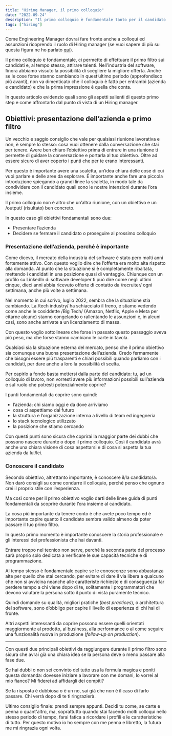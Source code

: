```yaml
---
title: "Hiring Manager, il primo colloquio"
date: "2022-09-24"
description: "Il primo colloquio è fondamentale tanto per il candidato quanto per te. In questo articolo evidenzio obiettivi e consigli di questa prima fase."
tags: ["hiring"]
---
```


Come Engineering Manager dovrai fare fronte anche a colloqui ed assunzioni ricoprendo il ruolo di Hiring manager (se vuoi sapere di più su questa figura ne ho parlato [qui](../hiring-manager)).

Il primo colloquio è fondamentale, ci permette di effettuare il primo filtro sui candidati e, al tempo stesso, attirare talenti. 
Nell’industria del software, finora abbiamo vissuto la possibilità di scegliere la migliore offerta. 
Anche se le cose forse stanno cambiando in quest’ultimo periodo (approfondisco più avanti), non va dimenticato che il colloquio è fatto per entrambi (azienda e candidato) e che la prima impressione è quella che conta.

In questo articolo evidenzio quali sono gli aspetti salienti di questo primo step e come affrontarlo dal punto di vista di un Hiring manager.


## Obiettivi: presentazione dell’azienda e primo filtro
Un vecchio e saggio consiglio che vale per qualsiasi riunione lavorativa e non, è sempre lo stesso: cosa vuoi ottenere dalla conversazione che stai per tenere.
Avere ben chiaro l’obiettivo prima di entrare in una riunione ti permette di guidare la conversazione e portarla al tuo obiettivo. Oltre ad essere sicuro di aver coperto i punti che per te erano interessanti.

Per questo è importante avere una scaletta, un’idea chiara delle cose di cui vuoi parlare e delle aree da esplorare.
É importante anche fare una piccola introduzione spiegando a grandi linee la scaletta, in modo tale da condividere con il candidato quali sono le nostre intenzioni durante l’ora insieme.

Il primo colloquio non è altro che un’altra riunione, con un obiettivo e un /output/ (risultato) ben concreto.

In questo caso gli obiettivi fondamentali sono due: 
* Presentare l’azienda
* Decidere se fermare il candidato o proseguire al prossimo colloquio

### Presentazione dell’azienda, perché è importante
Come dicevo, il mercato della industria del software è stato pero molti anni fortemente attivo. 
Con questo voglio dire che l’offerta era molto alta rispetto alla domanda. 
Al punto che la situazione si è completamente ribaltata, mettendo i candidati in una posizione quasi di vantaggio. Chiunque con un profilo su LinkedIn di software developer ti può dire come negli ultimi cinque, dieci anni abbia ricevuto offerte di contatto da /recruiter/ ogni settimana, anche più volte a settimana.

Nel momento in cui scrivo, luglio 2022, sembra che la situazione stia cambiando. La /tech industry/ ha schiacciato il freno, e stiamo vedendo come anche le cosiddette /Big Tech/ (Amazon, Netflix, Apple e Meta per citarne alcune) stanno congelando o rallentando le assunzioni e, in alcuni casi, sono anche arrivate a un licenziamento di massa.

Con questo voglio sottolineare che forse in passato questo passaggio aveva più peso, ma che forse stanno cambiano le carte in tavola.

Qualsiasi sia la situazione esterna del mercato, penso che il primo obiettivo sia comunque una buona presentazione dell’azienda.
Credo fermamente che bisogni essere più trasparenti e chiari possibili quando parliamo con i candidati, per dare anche a loro la possibilità di scelta.

Per capirlo a fondo basta mettersi dalla parte del candidato: tu, ad un colloquio di lavoro, non vorresti avere più informazioni possibili sull’azienda e sul ruolo che potresti potenzialmente coprire?

I punti fondamentali da coprire sono quindi:
* l’azienda: chi siamo oggi e da dove arriviamo
* cosa ci aspettiamo dal futuro
* la struttura e l’organizzazione interna a livello di team ed ingegneria
* lo stack tecnologico utilizzato
* la posizione che stiamo cercando

Con questi punti sono sicura che coprirai la maggior parte dei dubbi che possono nascere durante o dopo il primo colloquio. Così il candidato avrà anche una chiara visione di cosa aspettarsi e di cosa si aspetta la tua azienda da lui/lei.

### Conoscere il candidato
Secondo obiettivo, altrettanto importante, è conoscere il/la candidato/a.
Non darò consigli su come condurre il colloquio, perché penso che ognuno crei il proprio stile con l’esperienza. 

Ma così come per il primo obiettivo voglio darti delle linee guida di punti fondamentali da scoprire durante l’ora insieme al candidato.

La cosa più importante da tenere conto è che avete poco tempo ed è importante capire quanto il candidato sembra valido almeno da poter passare il tuo primo filtro.

In questo primo momento è importante conoscere la storia professionale e gli interessi del professionista che hai davanti.

Entrare troppo nel tecnico non serve, perché la seconda parte del processo sarà proprio solo dedicata a verificare le sue capacità tecniche e di programmazione.

Al tempo stesso è fondamentale capire se le conoscenze sono abbastanza alte per quello che stai cercando, per evitare di dare il via libera a qualcuno che non si avvicina neanche alle caratteriste richieste e di conseguenza far perdere tempo a chi viene dopo di te, solitamente i programmatori che devono valutare la persona sotto il punto di vista puramente tecnico.

Quindi domande su qualità, migliori pratiche (*best practices*), o architettura del software, sono d’obbligo per capire il livello di esperienza di chi hai di fronte.

Altri aspetti interessanti da coprire possono essere quelli orientati maggiormente al prodotto, al business, alla performance o al come seguire una funzionalità nuova in produzione (*follow-up on production*).

- - - -

Con questi due principali obiettivi da raggiungere durante il primo filtro sono sicura che avrai già una chiara idea se la persona deve o meno passare alla fase due.

Se hai dubbi o non sei convinto del tutto usa la formula magica e poniti questa domanda: dovesse iniziare a lavorare con me domani, lo vorrei al mio fianco? Mi fiderei ad affidargli dei compiti?

Se la risposta è dubbiosa o è un no, sai già che non è il caso di farlo passare. Chi verrà dopo di te ti ringrazierà. 

Ultimo consiglio finale: prendi sempre appunti.
Decidi tu come, se carte e penna o quant'altro, ma, soprattutto quando stai facendo molti colloqui nello stesso periodo di tempo, farai fatica a ricordare i profili e le caratteristiche di tutto.
Per questo motivo io ho sempre con me penna e libretto, la futura me mi ringrazia ogni volta. 